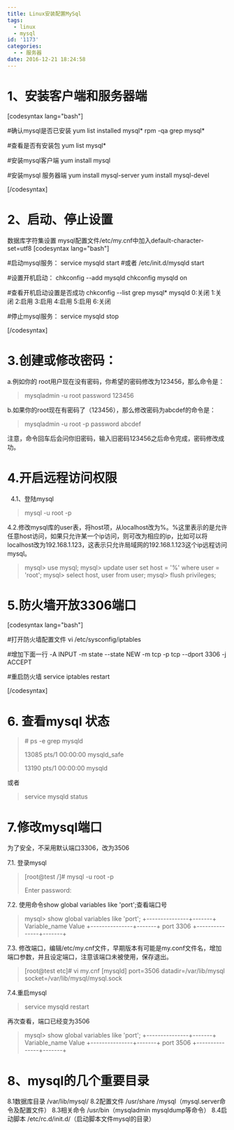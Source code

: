 ```yaml
---
title: Linux安装配置MySql
tags:
  - linux
  - mysql
id: '1173'
categories:
  - - 服务器
date: 2016-12-21 18:24:58
---
```


# 1、安装客户端和服务器端

\[codesyntax lang="bash"\]

#确认mysql是否已安装
yum list installed mysql\*
rpm -qa  grep mysql\*

#查看是否有安装包
yum list mysql\*

#安装mysql客户端
yum install mysql

#安装mysql 服务器端
yum install mysql-server
yum install mysql-devel

\[/codesyntax\]  

# 2、启动、停止设置

数据库字符集设置 mysql配置文件/etc/my.cnf中加入default-character-set=utf8 \[codesyntax lang="bash"\]

#启动mysql服务：
service mysqld start
#或者
/etc/init.d/mysqld start

#设置开机启动：
chkconfig --add mysqld
chkconfig mysqld on

#查看开机启动设置是否成功
chkconfig --list  grep mysql\*
mysqld 0:关闭 1:关闭 2:启用 3:启用 4:启用 5:启用 6:关闭

#停止mysql服务：
service mysqld stop

\[/codesyntax\]    

# 3.创建或修改密码：

a.例如你的 root用户现在没有密码，你希望的密码修改为123456，那么命令是：

> mysqladmin -u root password 123456

b.如果你的root现在有密码了（123456），那么修改密码为abcdef的命令是：

> mysqladmin -u root -p password abcdef

注意，命令回车后会问你旧密码，输入旧密码123456之后命令完成，密码修改成功。

# 4.开启远程访问权限

  4.1、登陆mysql

> mysql -u root -p

4.2.修改mysql库的user表，将host项，从localhost改为%。%这里表示的是允许任意host访问，如果只允许某一个ip访问，则可改为相应的ip，比如可以将localhost改为192.168.1.123，这表示只允许局域网的192.168.1.123这个ip远程访问mysql。

> mysql> use mysql; mysql> update user set host = '%' where user = 'root'; mysql> select host, user from user; mysql> flush privileges;

# 5.防火墙开放3306端口

\[codesyntax lang="bash"\]

#打开防火墙配置文件
vi  /etc/sysconfig/iptables

#增加下面一行
-A INPUT -m state --state NEW -m tcp -p tcp --dport 3306 -j ACCEPT

#重启防火墙
service  iptables restart

\[/codesyntax\]  

# 6\. 查看mysql 状态

> \# ps -e grep mysqld
> 
> 13085 pts/1 00:00:00 mysqld\_safe
> 
> 13190 pts/1 00:00:00 mysqld

或者

> service mysqld status

# 7.修改mysql端口

为了安全，不采用默认端口3306，改为3506

7.1. 登录mysql

> \[root@test /\]# mysql -u root -p
> 
> Enter password:

7.2. 使用命令show global variables like 'port';查看端口号

> mysql> show global variables like 'port'; +---------------+-------+ Variable\_name Value +---------------+-------+ port 3306 +---------------+-------+

7.3. 修改端口，编辑/etc/my.cnf文件，早期版本有可能是my.conf文件名，增加端口参数，并且设定端口，注意该端口未被使用，保存退出。

> \[root@test etc\]# vi my.cnf \[mysqld\] port=3506 datadir=/var/lib/mysql socket=/var/lib/mysql/mysql.sock

7.4.重启mysql

> service mysqld restart

再次查看，端口已经变为3506

> mysql> show global variables like 'port'; +---------------+-------+ Variable\_name Value +---------------+-------+ port 3506 +---------------+-------+

# 8、mysql的几个重要目录

8.1数据库目录 /var/lib/mysql/ 8.2配置文件 /usr/share /mysql（mysql.server命令及配置文件） 8.3相关命令 /usr/bin（mysqladmin mysqldump等命令） 8.4启动脚本 /etc/rc.d/init.d/（启动脚本文件mysql的目录）